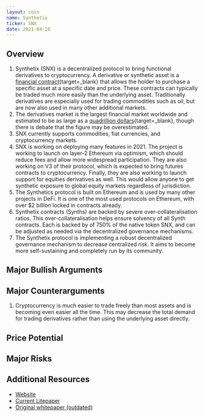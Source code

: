 ```yaml
---
layout: coin
name: Synthetix
ticker: SNX
date: 2021-04-10
---
```


## Overview

1. Synthetix (SNX) is a decentralized protocol to bring functional derivatives to cryptocurrency. A derivative or synthetic asset is a [financial contract](https://www.thebalance.com/what-are-derivatives-3305833){target=\_blank} that allows the holder to purchase a specific asset at a specific date and price. These contracts can typically be traded much more easily than the underlying asset. Traditionally derivatives are especially used for trading commodities such as oil, but are now also used in many other additional markets.
1. The derivatives market is the largest financial market worldwide and estimated to be as large as a [quadrillion dollars](https://www.investopedia.com/ask/answers/052715/how-big-derivatives-market.asp){target=\_blank}, though there is debate that the figure may be overestimated.
1. SNX currently supports commodities, fiat currencies, and cryptocurrency markets.
1. SNX is working on deploying many features in 2021. The project is working to launch on layer-2 Ethereum via optimism, which should reduce fees and allow more widespread participation. They are also working on V3 of their protocol, which is expected to bring futures contracts to cryptocurrency. Finally, they are also working to launch support for equities derivatives as well. This would allow anyone to get synthetic exposure to global equity markets regardless of jurisdiction.
1. The Synthetics protocol is built on Ethereum and is used by many other projects in DeFi. It is one of the most used protocols on Ethereum, with over $2 billion locked in contracts already.
1. Synthetix contracts (Synths) are backed by severe over-collateralisation ratios. This over-collateralisation helps ensure solvency of all Synth contracts. Each is backed by of 750% of the native token SNX, and can be adjusted as needed via the decentralized governance mechanisms.
1. The Synthetix protocol is implementing a robust decentralized governance mechanism to decrease centralized risk. It aims to become more self-sustaining and completely run by its community.

## Major Bullish Arguments

## Major Counterarguments

1. Cryptocurrency is much easier to trade freely than most assets and is becoming even easier all the time. This may decrease the total demand for trading derivatives rather than using the underlying asset directly.

## Price Potential

## Major Risks

## Additional Resources

- [Website](https://www.synthetix.io/)
- [Current Litepaper](https://docs.synthetix.io/litepaper/)
- [Original whitepaper (outdated)](https://synthetix.io/uploads/synthetix_whitepaper.pdf)
